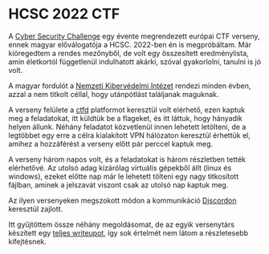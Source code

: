 # HCSC 2022 CTF

A [Cyber Security Challenge](https://ecsc.eu/) egy évente megrendezett európai CTF verseny, ennek magyar előválogatója a HCSC. 2022-ben én is megpróbáltam. Már kiöregedtem a rendes mezőnyből, de volt egy összesített eredménylista, amin életkortól függetlenül indulhatott akárki, szóval gyakorlolni, tanulni is jó volt.

A magyar fordulót a [Nemzeti Kibervédelmi Intézet](https://nki.gov.hu/) rendezi minden évben, azzal a nem titkolt céllal, hogy utánpótlást találjanak maguknak.

A verseny felülete a [ctfd](https://ctfd.io/) platformot keresztül volt elérhető, ezen kaptuk meg a feladatokat, itt küldtük be a flageket, és itt láttuk, hogy hányadik helyen állunk. Néhány feladatot közvetlenül innen lehetett letölteni, de a legtöbbet egy erre a célra kialakított VPN hálózaton keresztül érhettük el, amihez a hozzáférést a verseny előtt pár perccel kaptuk meg. 

A verseny három napos volt, és a feladatokat is három részletben tették elérhetővé. Az utolsó adag kizárólag virtuális gépekből állt (linux és windows), ezeket előtte nap már le lehetett tölteni egy nagy titkosított fájlban, aminek a jelszavát viszont csak az utolsó nap kaptuk meg.

Az ilyen versenyeken megszokott módon a kommunikáció [Discordon](https://discord.com) keresztül zajlott.

Itt gyűjtöttem össze néhány megoldásomat, de az egyik versenytárs készített egy [teljes writeupot](HCSC22_Writeup.pdf), így sok értelmét nem látom a részletesebb kifejtésnek.
